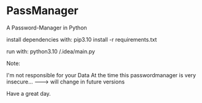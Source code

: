 # PassManager
A Password-Manager in Python

install dependencies with:
pip3.10 install -r requirements.txt

run with:
python3.10 /.idea/main.py

Note:

I'm not responsible for your Data
At the time this passwordmanager is very insecure...
---> will change in future versions

Have a great day.


